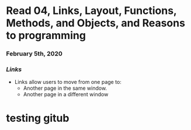 # Read 04, Links, Layout, Functions, Methods, and Objects, and Reasons to programming

### February 5th, 2020

### _Links_
 * Links allow users to move from one page to:
    * Another page in the same window.
    * Another page in a different window

# testing gitub
